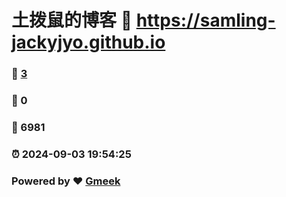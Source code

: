 # 土拨鼠的博客 :link: https://samling-jackyjyo.github.io 
### :page_facing_up: [3](https://samling-jackyjyo.github.io/tag.html) 
### :speech_balloon: 0 
### :hibiscus: 6981 
### :alarm_clock: 2024-09-03 19:54:25 
### Powered by :heart: [Gmeek](https://github.com/Meekdai/Gmeek)
